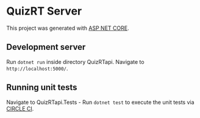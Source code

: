 # QuizRT Server

This project was generated with [ASP NET CORE](https://github.com/aspnet/AspNetCore).

## Development server

Run `dotnet run` inside directory QuizRTapi. Navigate to `http://localhost:5000/`.

## Running unit tests

Navigate to QuizRTapi.Tests -
Run `dotnet test` to execute the unit tests via [CIRCLE CI](https://github.com/circleci).
